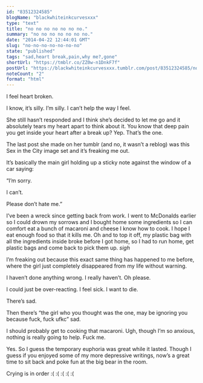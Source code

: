```yaml
---
id: "83512324585"
blogName: "blackwhiteinkcurvesxxx"
type: "text"
title: "no no no no no no no."
summary: "no no no no no no no."
date: "2014-04-22 12:44:01 GMT"
slug: "no-no-no-no-no-no-no"
state: "published"
tags: "sad,heart break,pain,why me?,gone"
shortUrl: "https://tmblr.co/ZZ0w-n1DnkF7f"
postUrl: "https://blackwhiteinkcurvesxxx.tumblr.com/post/83512324585/no-no-no-no-no-no-no"
noteCount: "2"
format: "html"
---
```


I feel heart broken.

I know, it’s silly. I’m silly. I can’t help the way I feel. 

She still hasn’t responded and I think she’s decided to let me go and it absolutely tears my heart apart to think about it. You know that deep pain you get inside your heart after a break up? Yep. That’s the one. 

The last post she made on her tumblr (and no, it wasn’t a reblog) was this Sex in the City image set and it’s freaking me out. 

It’s basically the main girl holding up a sticky note against the window of a car saying: 

“I’m sorry.

I can’t.

Please don’t hate me.”

I’ve been a wreck since getting back from work. I went to McDonalds earlier so I could drown my sorrows and I bought home some ingredients so I can comfort eat a bunch of macaroni and cheese I know how to cook. I hope I eat enough food so that it kills me. Oh and to top it off, my plastic bag with all the ingredients inside broke before I got home, so I had to run home, get plastic bags and come back to pick them up. *sigh*

I’m freaking out because this exact same thing has happened to me before, where the girl just completely disappeared from my life without warning.

I haven’t done anything wrong. I really haven’t. Oh please. 

I could just be over-reacting. I feel sick. I want to die.

There’s sad.

Then there’s “the girl who you thought was the one, may be ignoring you because fuck, fuck ufkc” sad.

I should probably get to cooking that macaroni. Ugh, though I’m so anxious, nothing is really going to help. Fuck me.

Yes. So I guess the temporary euphoria was great while it lasted. Though I guess if you enjoyed some of my more depressive writings, now’s a great time to sit back and poke fun at the big bear in the room.

Crying is in order :( :( :( :( :(